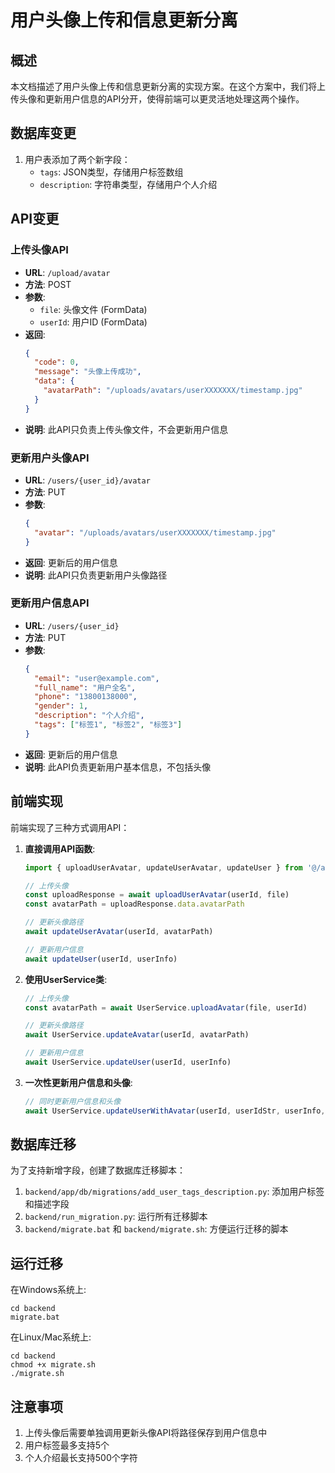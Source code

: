# 用户头像上传和信息更新分离

## 概述

本文档描述了用户头像上传和信息更新分离的实现方案。在这个方案中，我们将上传头像和更新用户信息的API分开，使得前端可以更灵活地处理这两个操作。

## 数据库变更

1. 用户表添加了两个新字段：
   - `tags`: JSON类型，存储用户标签数组
   - `description`: 字符串类型，存储用户个人介绍

## API变更

### 上传头像API

- **URL**: `/upload/avatar`
- **方法**: POST
- **参数**:
  - `file`: 头像文件 (FormData)
  - `userId`: 用户ID (FormData)
- **返回**:
  ```json
  {
    "code": 0,
    "message": "头像上传成功",
    "data": {
      "avatarPath": "/uploads/avatars/userXXXXXXX/timestamp.jpg"
    }
  }
  ```
- **说明**: 此API只负责上传头像文件，不会更新用户信息

### 更新用户头像API

- **URL**: `/users/{user_id}/avatar`
- **方法**: PUT
- **参数**:
  ```json
  {
    "avatar": "/uploads/avatars/userXXXXXXX/timestamp.jpg"
  }
  ```
- **返回**: 更新后的用户信息
- **说明**: 此API只负责更新用户头像路径

### 更新用户信息API

- **URL**: `/users/{user_id}`
- **方法**: PUT
- **参数**:
  ```json
  {
    "email": "user@example.com",
    "full_name": "用户全名",
    "phone": "13800138000",
    "gender": 1,
    "description": "个人介绍",
    "tags": ["标签1", "标签2", "标签3"]
  }
  ```
- **返回**: 更新后的用户信息
- **说明**: 此API负责更新用户基本信息，不包括头像

## 前端实现

前端实现了三种方式调用API：

1. **直接调用API函数**:
   ```typescript
   import { uploadUserAvatar, updateUserAvatar, updateUser } from '@/api/userApi'
   
   // 上传头像
   const uploadResponse = await uploadUserAvatar(userId, file)
   const avatarPath = uploadResponse.data.avatarPath
   
   // 更新头像路径
   await updateUserAvatar(userId, avatarPath)
   
   // 更新用户信息
   await updateUser(userId, userInfo)
   ```

2. **使用UserService类**:
   ```typescript
   // 上传头像
   const avatarPath = await UserService.uploadAvatar(file, userId)
   
   // 更新头像路径
   await UserService.updateAvatar(userId, avatarPath)
   
   // 更新用户信息
   await UserService.updateUser(userId, userInfo)
   ```

3. **一次性更新用户信息和头像**:
   ```typescript
   // 同时更新用户信息和头像
   await UserService.updateUserWithAvatar(userId, userIdStr, userInfo, avatarFile)
   ```

## 数据库迁移

为了支持新增字段，创建了数据库迁移脚本：

1. `backend/app/db/migrations/add_user_tags_description.py`: 添加用户标签和描述字段
2. `backend/run_migration.py`: 运行所有迁移脚本
3. `backend/migrate.bat` 和 `backend/migrate.sh`: 方便运行迁移的脚本

## 运行迁移

在Windows系统上:
```
cd backend
migrate.bat
```

在Linux/Mac系统上:
```
cd backend
chmod +x migrate.sh
./migrate.sh
```

## 注意事项

1. 上传头像后需要单独调用更新头像API将路径保存到用户信息中
2. 用户标签最多支持5个
3. 个人介绍最长支持500个字符 